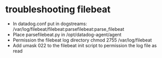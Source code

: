 # troubleshooting filebeat

* In datadog.conf put in dogstreams: /var/log/filebeat/filebeat:parsefilebeat:parse_filebeat
* Place parsefilebeat.py in /opt/datadog-agent/agent
* Permission the filebeat log directory chmod 2755 /var/log/filebeat
* Add umask 022 to the filebeat init script to permission the log file as read